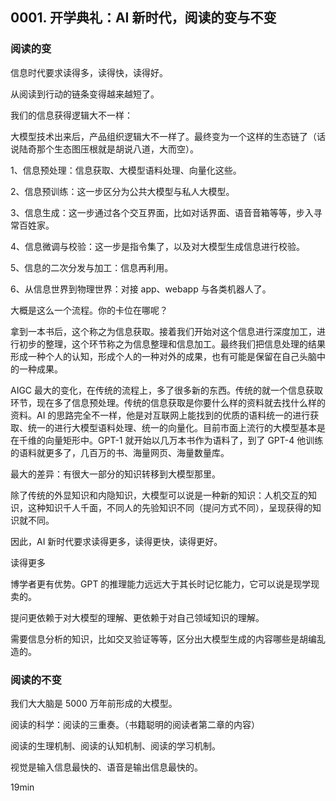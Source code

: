 ## 0001. 开学典礼：AI 新时代，阅读的变与不变

### 阅读的变

信息时代要求读得多，读得快，读得好。

从阅读到行动的链条变得越来越短了。

我们的信息获得逻辑大不一样：

大模型技术出来后，产品组织逻辑大不一样了。最终变为一个这样的生态链了（话说陆奇那个生态图压根就是胡说八道，大而空）。

1、信息预处理：信息获取、大模型语料处理、向量化这些。

2、信息预训练：这一步区分为公共大模型与私人大模型。

3、信息生成：这一步通过各个交互界面，比如对话界面、语音音箱等等，步入寻常百姓家。

4、信息微调与校验：这一步是指令集了，以及对大模型生成信息进行校验。

5、信息的二次分发与加工：信息再利用。

6、从信息世界到物理世界：对接 app、webapp 与各类机器人了。

大概是这么一个流程。你的卡位在哪呢？

拿到一本书后，这个称之为信息获取。接着我们开始对这个信息进行深度加工，进行初步的整理，这个环节称之为信息整理和信息加工。最终我们把信息处理的结果形成一种个人的认知，形成个人的一种对外的成果，也有可能是保留在自己头脑中的一种成果。

AIGC 最大的变化，在传统的流程上，多了很多新的东西。传统的就一个信息获取环节，现在多了信息预处理。传统的信息获取是你要什么样的资料就去找什么样的资料。AI 的思路完全不一样，他是对互联网上能找到的优质的语料统一的进行获取、统一的进行大模型语料处理、统一的向量化。目前市面上流行的大模型基本是在千维的向量矩形中。GPT-1 就开始以几万本书作为语料了，到了 GPT-4 他训练的语料就更多了，几百万的书、海量网页、海量数量库。

最大的差异：有很大一部分的知识转移到大模型那里。

除了传统的外显知识和内隐知识，大模型可以说是一种新的知识：人机交互的知识，这种知识千人千面，不同人的先验知识不同（提问方式不同），呈现获得的知识就不同。

因此，AI 新时代要求读得更多，读得更快，读得更好。

读得更多

博学者更有优势。GPT 的推理能力远远大于其长时记忆能力，它可以说是现学现卖的。

提问更依赖于对大模型的理解、更依赖于对自己领域知识的理解。

需要信息分析的知识，比如交叉验证等等，区分出大模型生成的内容哪些是胡编乱造的。

### 阅读的不变

我们大大脑是 5000 万年前形成的大模型。

阅读的科学：阅读的三重奏。（书籍聪明的阅读者第二章的内容）

阅读的生理机制、阅读的认知机制、阅读的学习机制。

视觉是输入信息最快的、语音是输出信息最快的。 

19min



